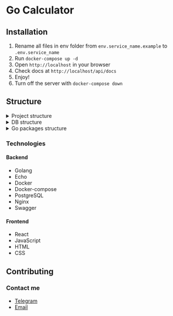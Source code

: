 # Go Calculator

## Installation

1. Rename all files in env folder from `env.service_name.example` to `.env.service_name`
2. Run `docker-compose up -d`
3. Open `http://localhost` in your browser
4. Check docs at `http://localhost/api/docs`
5. Enjoy!
6. Turn off the server with `docker-compose down`

## Structure

<div>
    <details>
        <summary>Project structure</summary>
        <img src="docs/pict/project_schema.png">
    </details>
    <details>
        <summary>DB structure</summary>
        <img src="docs/pict/db_schema.png">
    </details>
    <details>
        <summary>Go packages structure</summary>
        <img src="docs/pict/depend_graph.png">
    </details>
</div>

### Technologies

#### Backend

- Golang
- Echo
- Docker
- Docker-compose
- PostgreSQL
- Nginx
- Swagger

#### Frontend

- React
- JavaScript
- HTML
- CSS

## Contributing

### Contact me

- [Telegram](https://t.me/mikhailfadin)
- [Email](mailto:fadin.edu@gmail.com)
